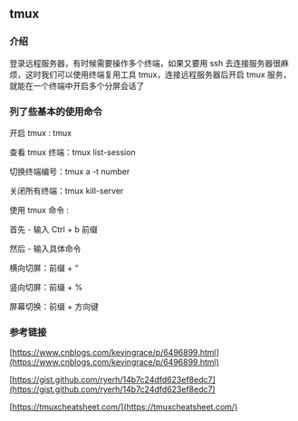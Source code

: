 ## tmux

### **介绍**

登录远程服务器，有时候需要操作多个终端，如果又要用 ssh 去连接服务器很麻烦，这时我们可以使用终端复用工具 tmux，连接远程服务器后开启 tmux 服务，就能在一个终端中开启多个分屏会话了

### **列了些基本的使用命令**

开启 tmux : tmux

查看 tmux 终端：tmux list-session

切换终端编号：tmux a -t number

关闭所有终端：tmux kill-server

使用 tmux 命令 :

首先 - 输入 Ctrl + b 前缀

然后 - 输入具体命令

横向切屏：前缀 + “

竖向切屏：前缀 + %

屏幕切换：前缀 + 方向键

### **参考链接**

[https://www.cnblogs.com/kevingrace/p/6496899.html](https://www.cnblogs.com/kevingrace/p/6496899.html)

[https://gist.github.com/ryerh/14b7c24dfd623ef8edc7](https://gist.github.com/ryerh/14b7c24dfd623ef8edc7)

[https://tmuxcheatsheet.com/](https://tmuxcheatsheet.com/)
